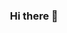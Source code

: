 <h3 align="center">
  Hi there 👋
<h3/>
<!-- <p align="center">
<img src="https://github-readme-stats.vercel.app/api?username=akramaznakour&show_icons=true&title_color=777777&hide_title=true&show_icons=true&icon_color=777777&hide=stars" />
</p> -->
<!--
**AkramAznakour/AkramAznakour** is a ✨ _special_ ✨ repository because its `README.md` (this file) appears on your GitHub profile.

Here are some ideas to get you started:

- 🔭 I’m currently working on ...
- 🌱 I’m currently learning ...
- 👯 I’m looking to collaborate on ...
- 🤔 I’m looking for help with ...
- 💬 Ask me about ...
- 📫 How to reach me: ...
- 😄 Pronouns: ...
- ⚡ Fun fact: ...
-->
